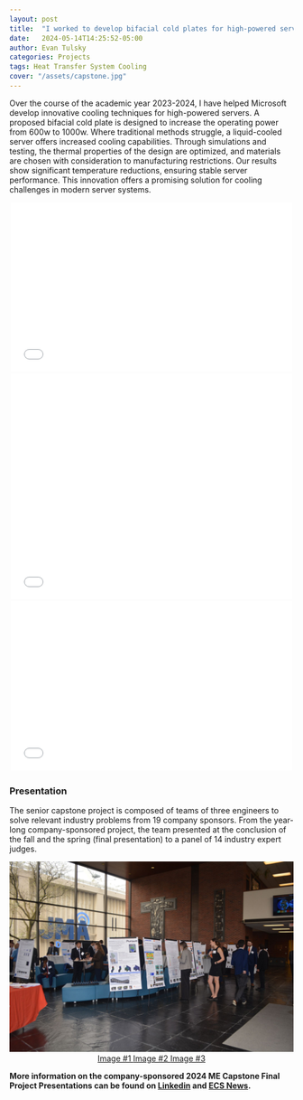 ```yaml
---
layout: post
title:  "I worked to develop bifacial cold plates for high-powered servers with Microsoft"
date:   2024-05-14T14:25:52-05:00
author: Evan Tulsky
categories: Projects
tags: Heat Transfer System Cooling
cover: "/assets/capstone.jpg"
---
```

 
Over the course of the academic year 2023-2024, I have helped Microsoft develop innovative cooling techniques for high-powered servers. A proposed bifacial cold plate is designed to increase the operating power from 600w to 1000w. Where traditional methods struggle, a liquid-cooled server offers increased cooling capabilities. Through simulations and testing, the thermal properties of the design are optimized, and materials are chosen with consideration to manufacturing restrictions. Our results show significant temperature reductions, ensuring stable server performance. This innovation offers a promising solution for cooling challenges in modern server systems.

<p align="center">
<embed src="/assets/files/Microsoft Final Poster.pdf" width="500" height="300" type='application/pdf'/>
<embed src="/assets/files/Bifacial Cold plates for High Powered Servers Final Report.pdf" width="500" height="400" type='application/pdf'/>
<embed src="/assets/files/FinalPresentation_Spring.pdf" width="500" height="300" type='application/pdf'/>
</p>

### Presentation
The senior capstone project is composed of teams of three engineers to solve relevant industry problems from 19 company sponsors. From the year-long company-sponsored project, the team presented at the conclusion of the fall and the spring (final presentation) to a panel of 14 industry expert judges.

<p align="center">
<a href="/assets/capstone.jpg" data-lightbox="capstone" data-title="2024 ME Capstone"> <img src="/assets/posterpresentation_microsoft.jpg"> Image #1 </a>
<a href="/assets/posterpresentation_microsoft.jpg" data-lightbox="capstone" data-title="Spring Term Poster Presentation">  Image #2 </a>
<a href="/assets/fallpresentation_microsoft.jpg" data-lightbox="capstone" data-title="Fall Term Presentation"> Image #3</a>
</p>

**More information on the company-sponsored 2024 ME Capstone Final Project Presentations can be found on [Linkedin](https://www.linkedin.com/feed/update/urn:li:activity:7191762558649851904/) and [ECS News](https://ecs.syracuse.edu/about/news/mechanical-and-aerospace-engineering-senior-capstone-teams-present-designs-to-industry-partners).**
